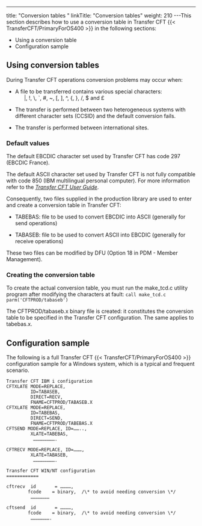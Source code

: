 ---
title: "Conversion tables "
linkTitle: "Conversion tables"
weight: 210
---This section describes how to use a conversion table in Transfer CFT {{< TransferCFT/PrimaryForOS400  >}} in the following sections:

* Using a conversion table
* Configuration sample

## Using conversion tables

During Transfer CFT operations conversion problems may occur when:

* A file to be transferred contains various special characters:  
          &#124;, !, \\, `, #, ~, [, ], ^, {, }, /, $ and £

<!-- -->

* The transfer is performed between two heterogeneous systems with different character sets (CCSID) and the default conversion fails.

<!-- -->

* The transfer is performed between international sites.

### Default values

The default EBCDIC character set used by Transfer CFT has code 297 (EBCDIC France).

The default ASCII character set used by Transfer CFT is not fully compatible with code 850 (IBM multilingual personal computer). For more information refer to the *[Transfer CFT User Guide](../../../../concepts/transfer_command_overview/using_transcoding/use_extended_character_sets)*.

Consequently, two files supplied in the production library are used to enter and create a conversion table in Transfer CFT:

* TABEBAS: file to be used to convert EBCDIC into ASCII (generally for send operations)

<!-- -->

* TABASEB: file to be used to convert ASCII into EBCDIC (generally for receive operations)

These two files can be modified by DFU (Option 18 in PDM - Member Management).

### Creating the conversion table

To create the actual conversion table, you must run the make_tcd.c utility program after modifying the characters at fault: `call make_tcd.c parm('CFTPROD/tabaseb')`

The CFTPROD/tabaseb.x binary file is created: it constitutes the conversion table to be specified in the Transfer CFT configuration. The same applies to tabebas.x.

## Configuration sample

The following is a full Transfer CFT {{< TransferCFT/PrimaryForOS400  >}} configuration sample for a Windows system, which is a typical and frequent scenario.

```
Transfer CFT IBM i configuration
CFTXLATE MODE=REPLACE,
         ID=TABASEB,
         DIRECT=RECV,
         FNAME=CFTPROD/TABASEB.X
CFTXLATE MODE=REPLACE,
         ID=TABEBAS,
         DIRECT=SEND,
         FNAME=CFTPROD/TABEBAS.X
CFTSEND MODE=REPLACE, ID=……..,
         XLATE=TABEBAS,
          …………………….
 
CFTRECV MODE=REPLACE, ID=………,
         XLATE=TABASEB,
          …………………….
 
Transfer CFT WIN/NT configuration
============
 
cftrecv  id       = …………,
        fcode    = binary,  /\* to avoid needing conversion \*/
         …………………
 
cftsend  id       = …………,
        fcode    = binary,  /\* to avoid needing conversion \*/
         ………………….
```
